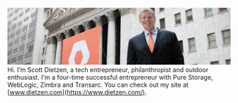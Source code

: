 ![Scott Dietzen](https://raw.githubusercontent.com/dietzen/dietzen/master/scott-dietzen.jpg)
Hi. I’m Scott Dietzen, a tech entrepreneur, philanthropist and outdoor enthusiast. I'm a four-time successful entrepreneur with Pure Storage, WebLogic, Zimbra and Transarc. You can check out my site at [www.dietzen.com](https://www.dietzen.com/).
